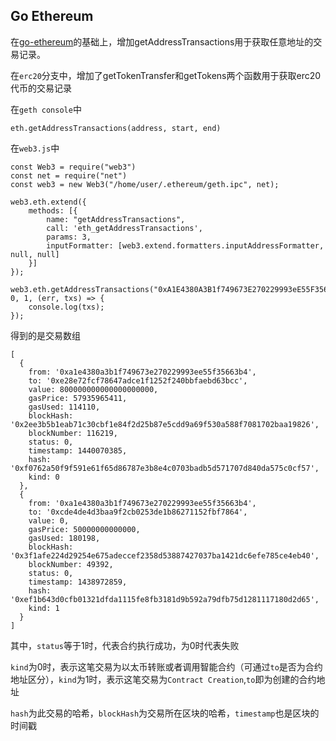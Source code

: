 ## Go Ethereum

在[go-ethereum](https://github.com/ethereum/go-ethereum)的基础上，增加getAddressTransactions用于获取任意地址的交易记录。

在`erc20`分支中，增加了getTokenTransfer和getTokens两个函数用于获取erc20代币的交易记录

在`geth console`中

    eth.getAddressTransactions(address, start, end)

在`web3.js`中

    const Web3 = require("web3")
    const net = require("net")
    const web3 = new Web3("/home/user/.ethereum/geth.ipc", net);

    web3.eth.extend({
        methods: [{
            name: "getAddressTransactions",
            call: 'eth_getAddressTransactions',
            params: 3,
            inputFormatter: [web3.extend.formatters.inputAddressFormatter, null, null]
        }]
    });

    web3.eth.getAddressTransactions("0xA1E4380A3B1f749673E270229993eE55F35663b4", 0, 1, (err, txs) => {
        console.log(txs);
    });

得到的是交易数组

    [ 
      { 
        from: '0xa1e4380a3b1f749673e270229993ee55f35663b4',
        to: '0xe28e72fcf78647adce1f1252f240bbfaebd63bcc',
        value: 800000000000000000000,
        gasPrice: 57935965411,
        gasUsed: 114110,
        blockHash: '0x2ee3b5b1eab71c30cbf1e84f2d25b87e5cdd9a69f530a588f7081702baa19826',
        blockNumber: 116219,
        status: 0,
        timestamp: 1440070385,
        hash: '0xf0762a50f9f591e61f65d86787e3b8e4c0703badb5d571707d840da575c0cf57',
        kind: 0 
      },
      { 
        from: '0xa1e4380a3b1f749673e270229993ee55f35663b4',
        to: '0xcde4de4d3baa9f2cb0253de1b86271152fbf7864',
        value: 0,
        gasPrice: 50000000000000,
        gasUsed: 180198,
        blockHash: '0x3f1afe224d29254e675adeccef2358d53887427037ba1421dc6efe785ce4eb40',
        blockNumber: 49392,
        status: 0,
        timestamp: 1438972859,
        hash: '0xef1b643d0cfb01321dfda1115fe8fb3181d9b592a79dfb75d1281117180d2d65',
        kind: 1 
      }
    ]

其中，`status`等于1时，代表合约执行成功，为0时代表失败

`kind`为0时，表示这笔交易为以太币转账或者调用智能合约（可通过`to`是否为合约地址区分），`kind`为1时，表示这笔交易为`Contract Creation`,`to`即为创建的合约地址

`hash`为此交易的哈希，`blockHash`为交易所在区块的哈希，`timestamp`也是区块的时间戳
